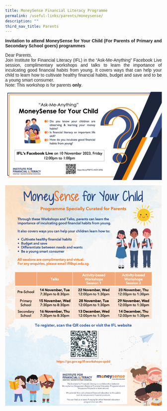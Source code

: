 ```yaml
---
title: MoneySense Financial Literacy Programme
permalink: /useful-links/parents/moneysense/
description: ""
third_nav_title: Parents
---
```

<p style="font-family:arial; font-weight:bold; text-align:justify">Invitation to attend MoneySense for Your Child (For Parents of Primary and Secondary School goers) programmes</p>

<p style="font-family:arial; text-align:justify">Dear Parents, <br>Join Institute for Financial Literacy (IFL) in the “Ask-Me-Anything” Facebook Live session, complimentary workshops and talks to learn the importance of inculcating good financial habits from young. It covers ways that can help your child to learn how to cultivate healthy financial habits, budget and save and to be a young smart consumer. <br>
	Note: This workshop is for parents <b>only</b>.</p>

![](/images/Photos/ama%20_edm%20_10%20nov%202023.png)

![](/images/Photos/msfyc_edm.png)